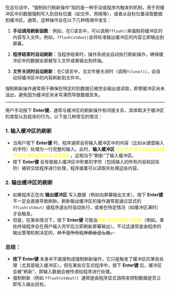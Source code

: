 在这句话中，"强制执行刷新操作"指的是一种手动或程序内触发的机制，用于将缓冲区中的数据强制写入到目标位置（如文件、网络等），或者从目标位置读取数据到缓冲区。通常，这种操作会在以下几种情境中发生：

1. **手动调用刷新函数**：例如，在C语言中，可以调用`fflush()`来强制将缓冲区的内容写入文件。例如，`fflush(stdout)`会将标准输出缓冲区的内容立即输出到屏幕。
    
2. **程序结束时自动刷新**：当程序结束时，操作系统会自动执行刷新操作，确保缓冲区中的数据全部被写入文件或者输出到终端。
    
3. **文件关闭时自动刷新**：在C语言中，当文件被关闭时（调用`fclose()`），会自动将缓冲区中的内容刷新到文件中。
    

强制刷新操作通常用于确保在特定时刻数据已被完全输出或读取，即使缓冲区尚未溢出，避免因为缓冲区尚未写满而导致数据丢失。

---

用户手动按下 **Enter键**，通常与缓冲区的刷新操作有间接关系，具体取决于缓冲区的类型以及程序的行为。以下是几种常见的情况：

### 1. **输入缓冲区的刷新**

- 当用户按下 **Enter键** 时，程序通常会将输入缓冲区中的内容（比如从键盘输入的字符）处理为一行完整的输入。此时，**输入缓冲区**<font color="#ffff00"> 会将用户输入的内容从缓冲区传递到程序的处理逻辑中</font>，这相当于“刷新”了输入缓冲区。
- 按下 **Enter键** 会导致输入缓冲区中积累的字符（包括输入的所有内容和回车符）被转交给程序进行处理，程序接着可以读取并处理这些内容。

### 2. **输出缓冲区的刷新**

- 如果程序正在向 **输出缓冲区** 写入数据（例如向屏幕输出文本），按下 **Enter键** 不一定会直接导致刷新。刷新输出缓冲区的操作通常是通过显式的 `fflush(stdout)` 或程序退出时自动执行，或者在特定情况（如缓冲区满时）才会触发。
- 但是，在某些情况下，按下 **Enter键** 可能会<font color="#ffff00">导致缓冲区被自动刷新</font>（例如，某些终端程序会在用户输入完毕后立即刷新屏幕输出）。不过这通常是由程序的输出管理机制决定的，~~并不是所有程序都会这么做。~~

### 总结：

- **按下 Enter键** 本身并不直接构成强制刷新操作，它只是触发了缓冲区的某些处理（尤其是输入缓冲区）。但在某些交互式程序中，按下 **Enter键** 后，缓冲区会被“刷新”，即输入数据会被传递给程序进行处理。
- 强制刷新（例如 `fflush(stdout)`）通常是由程序显式调用来控制数据是否立即写入输出目标。